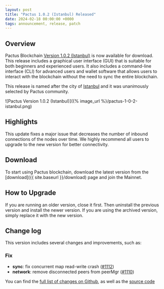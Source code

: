 ```yaml
---
layout: post
title: "Pactus 1.0.2 (Istanbul) Released"
date: 2024-02-18 00:00:00 +0000
tags: announcement, release, patch
---
```


## Overview

Pactus Blockchain [Version 1.0.2 (Istanbul)](https://github.com/pactus-project/pactus/releases/tag/v1.0.2)
is now available for download.
This release includes a graphical user interface (GUI) that
is suitable for both beginners and experienced users.
It also includes a command-line interface (CLI) for advanced users and wallet software
that allows users to interact with the blockchain without the need to sync the entire blockchain.

This release is named after the city of [Istanbul](https://en.wikipedia.org/wiki/Istanbul) and it
was unanimously selected by Pactus community.

![Pactus Version 1.0.2 (Istanbul)]({% image_url %}/pactus-1-0-2-istanbul.png)

## Highlights

This update fixes a major issue that decreases the number of inbound connections of the nodes over time.
We highly recommend all users to upgrade to the new version for better connectivity.

## Download

To start using Pactus blockchain, download the latest version from the [download]({{ site.baseurl }}/download)
page and join the Mainnet.

## How to Upgrade

If you are running an older version, close it first.
Then uninstall the previous version and install the newer version.
If you are using the archived version, simply replace it with the new version.

## Change log

This version includes several changes and improvements, such as:

### Fix

- **sync**: fix concurrent map read-write crash ([#1112](https://github.com/pactus-project/pactus/pull/1112))
- **network**: remove disconnected peers from peerMgr ([#1110](https://github.com/pactus-project/pactus/pull/1110))

You can find the [full list of changes on Github](https://github.com/pactus-project/pactus/compare/v1.0.1...v1.0.2),
as well as the [source code](https://github.com/pactus-project/pactus/releases/tag/v1.0.2)
